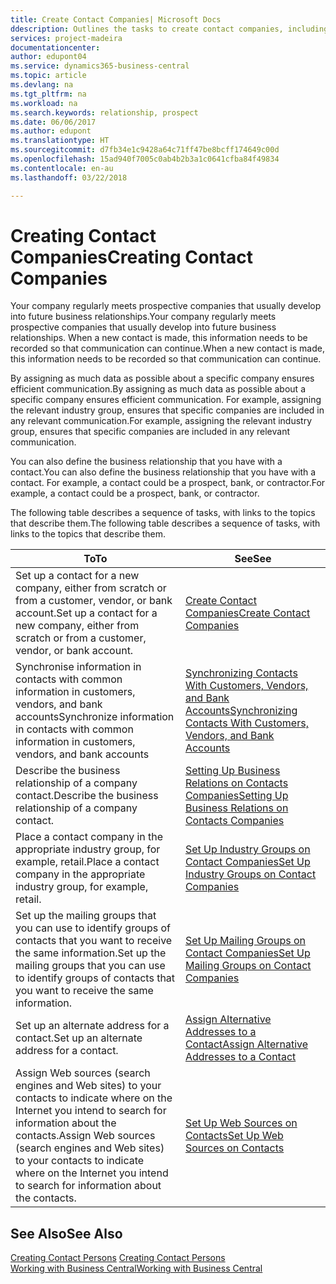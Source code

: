 ```yaml
---
title: Create Contact Companies| Microsoft Docs
ddescription: Outlines the tasks to create contact companies, including assigning relevant data about prospects and defining the business relationships you have with companies.
services: project-madeira
documentationcenter: 
author: edupont04
ms.service: dynamics365-business-central
ms.topic: article
ms.devlang: na
ms.tgt_pltfrm: na
ms.workload: na
ms.search.keywords: relationship, prospect
ms.date: 06/06/2017
ms.author: edupont
ms.translationtype: HT
ms.sourcegitcommit: d7fb34e1c9428a64c71ff47be8bcff174649c00d
ms.openlocfilehash: 15ad940f7005c0ab4b2b3a1c0641cfba84f49834
ms.contentlocale: en-au
ms.lasthandoff: 03/22/2018

---
```

# <a name="creating-contact-companies"></a><span data-ttu-id="826ce-102">Creating Contact Companies</span><span class="sxs-lookup"><span data-stu-id="826ce-102">Creating Contact Companies</span></span>
<span data-ttu-id="826ce-103">Your company regularly meets prospective companies that usually develop into future business relationships.</span><span class="sxs-lookup"><span data-stu-id="826ce-103">Your company regularly meets prospective companies that usually develop into future business relationships.</span></span> <span data-ttu-id="826ce-104">When a new contact is made, this information needs to be recorded so that communication can continue.</span><span class="sxs-lookup"><span data-stu-id="826ce-104">When a new contact is made, this information needs to be recorded so that communication can continue.</span></span>

<span data-ttu-id="826ce-105">By assigning as much data as possible about a specific company ensures efficient communication.</span><span class="sxs-lookup"><span data-stu-id="826ce-105">By assigning as much data as possible about a specific company ensures efficient communication.</span></span> <span data-ttu-id="826ce-106">For example, assigning the relevant industry group, ensures that specific companies are included in any relevant communication.</span><span class="sxs-lookup"><span data-stu-id="826ce-106">For example, assigning the relevant industry group, ensures that specific companies are included in any relevant communication.</span></span>

<span data-ttu-id="826ce-107">You can also define the business relationship that you have with a contact.</span><span class="sxs-lookup"><span data-stu-id="826ce-107">You can also define the business relationship that you have with a contact.</span></span> <span data-ttu-id="826ce-108">For example, a contact could be a prospect, bank, or contractor.</span><span class="sxs-lookup"><span data-stu-id="826ce-108">For example, a contact could be a prospect, bank, or contractor.</span></span>

<span data-ttu-id="826ce-109">The following table describes a sequence of tasks, with links to the topics that describe them.</span><span class="sxs-lookup"><span data-stu-id="826ce-109">The following table describes a sequence of tasks, with links to the topics that describe them.</span></span>

| <span data-ttu-id="826ce-110">To</span><span class="sxs-lookup"><span data-stu-id="826ce-110">To</span></span> | <span data-ttu-id="826ce-111">See</span><span class="sxs-lookup"><span data-stu-id="826ce-111">See</span></span> |
| --- | --- |
| <span data-ttu-id="826ce-112">Set up a contact for a new company, either from scratch or from a customer, vendor, or bank account.</span><span class="sxs-lookup"><span data-stu-id="826ce-112">Set up a contact for a new company, either from scratch or from a customer, vendor, or bank account.</span></span> |[<span data-ttu-id="826ce-113">Create Contact Companies</span><span class="sxs-lookup"><span data-stu-id="826ce-113">Create Contact Companies</span></span>](marketing-how-create-contact-companies.md) |
| <span data-ttu-id="826ce-114">Synchronise information in contacts with common information in customers, vendors, and bank accounts</span><span class="sxs-lookup"><span data-stu-id="826ce-114">Synchronize information in contacts with common information in customers, vendors, and bank accounts</span></span> |[<span data-ttu-id="826ce-115">Synchronizing Contacts With Customers, Vendors, and Bank Accounts</span><span class="sxs-lookup"><span data-stu-id="826ce-115">Synchronizing Contacts With Customers, Vendors, and Bank Accounts</span></span>](marketing-synchronize-contacts-customers-vendors-bank-accounts.md) |
| <span data-ttu-id="826ce-116">Describe the business relationship of a company contact.</span><span class="sxs-lookup"><span data-stu-id="826ce-116">Describe the business relationship of a company contact.</span></span> |[<span data-ttu-id="826ce-117">Setting Up Business Relations on Contacts Companies</span><span class="sxs-lookup"><span data-stu-id="826ce-117">Setting Up Business Relations on Contacts Companies</span></span>](marketing-business-relations.md) |
| <span data-ttu-id="826ce-118">Place a contact company in the appropriate industry group, for example, retail.</span><span class="sxs-lookup"><span data-stu-id="826ce-118">Place a contact company in the appropriate industry group, for example, retail.</span></span> |[<span data-ttu-id="826ce-119">Set Up Industry Groups on Contact Companies</span><span class="sxs-lookup"><span data-stu-id="826ce-119">Set Up Industry Groups on Contact Companies</span></span>](marketing-industry-groups.md) |
| <span data-ttu-id="826ce-120">Set up the mailing groups that you can use to identify groups of contacts that you want to receive the same information.</span><span class="sxs-lookup"><span data-stu-id="826ce-120">Set up the mailing groups that you can use to identify groups of contacts that you want to receive the same information.</span></span> |[<span data-ttu-id="826ce-121">Set Up Mailing Groups on Contact Companies</span><span class="sxs-lookup"><span data-stu-id="826ce-121">Set Up Mailing Groups on Contact Companies</span></span>](marketing-mailing-groups.md) |
| <span data-ttu-id="826ce-122">Set up an alternate address for a contact.</span><span class="sxs-lookup"><span data-stu-id="826ce-122">Set up an alternate address for a contact.</span></span> |[<span data-ttu-id="826ce-123">Assign Alternative Addresses to a Contact</span><span class="sxs-lookup"><span data-stu-id="826ce-123">Assign Alternative Addresses to a Contact</span></span>](marketing-how-assign-alternate-address.md) |
| <span data-ttu-id="826ce-124">Assign Web sources (search engines and Web sites) to your contacts to indicate where on the Internet you intend to search for information about the contacts.</span><span class="sxs-lookup"><span data-stu-id="826ce-124">Assign Web sources (search engines and Web sites) to your contacts to indicate where on the Internet you intend to search for information about the contacts.</span></span> |[<span data-ttu-id="826ce-125">Set Up Web Sources on Contacts</span><span class="sxs-lookup"><span data-stu-id="826ce-125">Set Up Web Sources on Contacts</span></span>](marketing-web-sources.md) |

## <a name="see-also"></a><span data-ttu-id="826ce-126">See Also</span><span class="sxs-lookup"><span data-stu-id="826ce-126">See Also</span></span>
<span data-ttu-id="826ce-127">[Creating Contact Persons](marketing-create-contact-persons.md) </span><span class="sxs-lookup"><span data-stu-id="826ce-127">[Creating Contact Persons](marketing-create-contact-persons.md) </span></span>  
[<span data-ttu-id="826ce-128">Working with Business Central</span><span class="sxs-lookup"><span data-stu-id="826ce-128">Working with Business Central</span></span>](ui-work-product.md)

